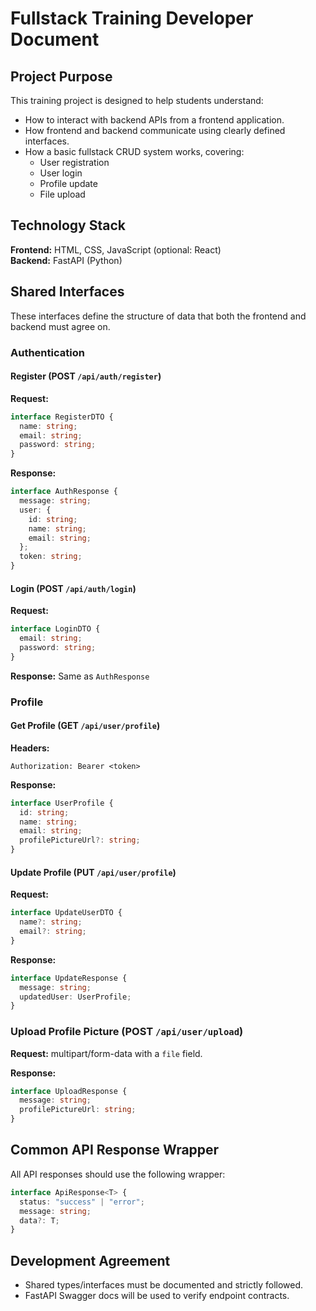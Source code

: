 # Fullstack Training Developer Document

## Project Purpose

This training project is designed to help students understand:

- How to interact with backend APIs from a frontend application.
- How frontend and backend communicate using clearly defined interfaces.
- How a basic fullstack CRUD system works, covering:
  - User registration
  - User login
  - Profile update
  - File upload

## Technology Stack

**Frontend:** HTML, CSS, JavaScript (optional: React)  
**Backend:** FastAPI (Python)

## Shared Interfaces

These interfaces define the structure of data that both the frontend and backend must agree on.

### Authentication

#### Register (POST `/api/auth/register`)

**Request:**

```ts
interface RegisterDTO {
  name: string;
  email: string;
  password: string;
}
```

**Response:**

```ts
interface AuthResponse {
  message: string;
  user: {
    id: string;
    name: string;
    email: string;
  };
  token: string;
}
```

#### Login (POST `/api/auth/login`)

**Request:**

```ts
interface LoginDTO {
  email: string;
  password: string;
}
```

**Response:**
Same as `AuthResponse`

### Profile

#### Get Profile (GET `/api/user/profile`)

**Headers:**

```
Authorization: Bearer <token>
```

**Response:**

```ts
interface UserProfile {
  id: string;
  name: string;
  email: string;
  profilePictureUrl?: string;
}
```

#### Update Profile (PUT `/api/user/profile`)

**Request:**

```ts
interface UpdateUserDTO {
  name?: string;
  email?: string;
}
```

**Response:**

```ts
interface UpdateResponse {
  message: string;
  updatedUser: UserProfile;
}
```

### Upload Profile Picture (POST `/api/user/upload`)

**Request:** multipart/form-data with a `file` field.

**Response:**

```ts
interface UploadResponse {
  message: string;
  profilePictureUrl: string;
}
```

## Common API Response Wrapper

All API responses should use the following wrapper:

```ts
interface ApiResponse<T> {
  status: "success" | "error";
  message: string;
  data?: T;
}
```

## Development Agreement

- Shared types/interfaces must be documented and strictly followed.
- FastAPI Swagger docs will be used to verify endpoint contracts.
